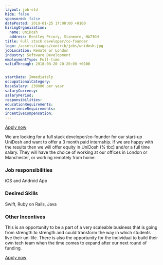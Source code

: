 ```yaml
---
layout: job-old
hide: false
sponsored: false
datePosted: 2018-01-25 17:00:00 +0100
hiringOrganization:
  name: UniDosh
  address: Bentley Priory, Stanmore, HA73GH
title: Full stack developer/co-founder
logo: /assets/images/contrib/jobs/unidosh.jpg
jobLocation: Remote or London
industry: Software Development
employmentType: Full-time
validThrough: 2018-03-20 20:20:00 +0100


startDate: Immediately
occupationalCategory:
baseSalary: £30000 per year
salaryCurrency:
salaryPeriod:
responsibilities:
educationRequirements:
experienceRequirements:
incentiveCompensation:
---
```



<a class="btn btn--dark" href="www.unidosh.com/joinourteam">
    Apply now
</a>

We are looking for a full stack developer/co-founder for our start-up UniDosh and want to offer a 3 month paid internship. If we are happy with the results then we will offer equity in UniDosh (% tbc) and/or a full time salary. They will have the choice of working at our offices in London or Manchester, or working remotely from home.

### Job responsibilities

iOS and Android App

### Desired Skills

Swift, Ruby on Rails, Java

### Other Incentives

This is an opportunity to be a part of a very scaleable business that is going from strength to strength and could transform the way in which students live their uni life. There is also the opportunity for the individual to build their own tech team when the time comes to expand after our next round of funding.

<a class="btn btn--dark" href="www.unidosh.com/joinourteam">
    Apply now
</a>
